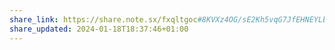 ```yaml
---
share_link: https://share.note.sx/fxqltgoc#8KVXz4OG/sE2Kh5vqG7JfEHNEYLbkhXnL5D9rQrHkbY
share_updated: 2024-01-18T18:37:46+01:00
---
```


